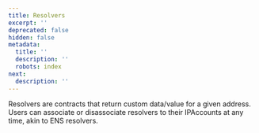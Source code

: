 ```yaml
---
title: Resolvers
excerpt: ''
deprecated: false
hidden: false
metadata:
  title: ''
  description: ''
  robots: index
next:
  description: ''
---
```

Resolvers are contracts that return custom data/value for a given address. Users can associate or disassociate resolvers to their IPAccounts at any time, akin to ENS resolvers.